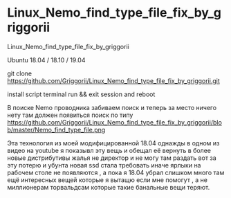 # Linux_Nemo_find_type_file_fix_by_griggorii
Linux_Nemo_find_type_file_fix_by_griggorii

Ubuntu 18.04 / 18.10 / 19.04

git clone https://github.com/Griggorii/Linux_Nemo_find_type_file_fix_by_griggorii.git

install script terminal run && exit session and reboot 

В поиске  Nemo проводника забиваем поиск и теперь за место ничего нету там должен появиться поиск по типу  https://github.com/Griggorii/Linux_Nemo_find_type_file_fix_by_griggorii/blob/master/Nemo_find_type_file.png

Эта технология из моей модифицированной 18.04 однажды в одном из видео на youtube я показывл эту вещь и обещал её вернуть в более новые дистрибутивы жалья не директор и не могу там раздать вот за эту потерю и убунта новая ssd стала требовать иначе ярлыки на рабочем столе не появляются , а пока я 18.04 убрал слишком много там ещё интересных вещей которые я вытащю если мне помогут , а не миллионерам торвальдсам которые такие банальные вещи теряют.



